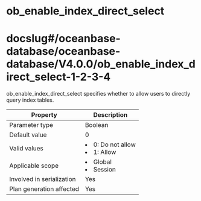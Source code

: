 ob_enable_index_direct_select
==================================================
# docslug#/oceanbase-database/oceanbase-database/V4.0.0/ob_enable_index_direct_select-1-2-3-4
ob_enable_index_direct_select specifies whether to allow users to directly query index tables.


| **Property**              | **Description** |
|---------------------------|------------------------------------------------------------------------------------------------------------|
| Parameter type            | Boolean |
| Default value             | 0 |
| Valid values              | <li> 0: Do not allow   <li> 1: Allow |
| Applicable scope          | <li> Global   <li> Session |
| Involved in serialization | Yes |
| Plan generation affected  | Yes |



